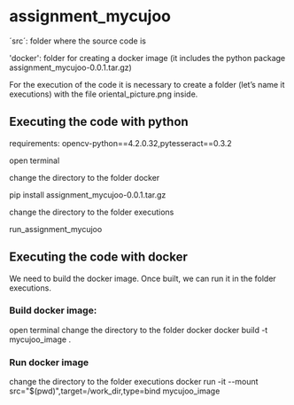 # assignment_mycujoo

´src´: folder where the source code is

'docker': folder for creating a docker image (it includes the python package assignment_mycujoo-0.0.1.tar.gz)

For the execution of the code it is necessary to create a folder (let’s name it executions) with the file oriental_picture.png inside.


## Executing the code with python

requirements: opencv-python==4.2.0.32,pytesseract==0.3.2 

open terminal

change the directory to the folder docker

pip install assignment_mycujoo-0.0.1.tar.gz

change the directory to the folder executions

run_assignment_mycujoo


## Executing the code with docker

We need to build the docker image. Once built, we can run it in the folder executions.

### Build docker image:
open terminal
change the directory  to the folder docker
docker build -t mycujoo_image .

### Run docker image
change the directory  to the folder executions
docker run -it --mount src="$(pwd)",target=/work_dir,type=bind mycujoo_image
